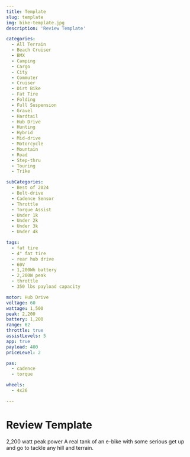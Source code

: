 ```yaml
---
title: Template
slug: template
img: bike-template.jpg
description: 'Review Template'

categories:
  - All Terrain
  - Beach Cruiser
  - BMX
  - Camping
  - Cargo
  - City
  - Commuter
  - Cruiser
  - Dirt Bike
  - Fat Tire
  - Folding
  - Full Suspension
  - Gravel
  - Hardtail
  - Hub Drive
  - Hunting
  - Hybrid
  - Mid-drive
  - Motorcycle
  - Mountain
  - Road
  - Step-thru
  - Touring
  - Trike

subCategories:
  - Best of 2024
  - Belt-drive
  - Cadence Sensor
  - Throttle
  - Torque Assist
  - Under 1k
  - Under 2k
  - Under 3k
  - Under 4k

tags:
  - fat tire
  - 4" fat tire
  - rear hub drive
  - 60V
  - 1,200Wh battery
  - 2,200W peak
  - throttle
  - 350 lbs payload capacity

motor: Hub Drive
voltage: 60
wattage: 1,500
peak: 2,200
battery: 1,200
range: 62
throttle: true
assistLevels: 5
app: true
payload: 400
priceLevel: 2

pas: 
  - cadence
  - torque

wheels:
  - 4x26

---
```


# Review Template

2,200 watt peak power
A real tank of an e-bike with some serious get up and go to tackle any hill and terrain.
